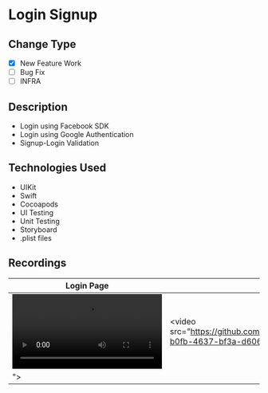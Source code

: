 # Login Signup

## Change Type
- [x] New Feature Work
- [ ] Bug Fix
- [ ] INFRA

## Description
- Login using Facebook SDK
- Login using Google Authentication
- Signup-Login Validation

## Technologies Used
- UIKit
- Swift
- Cocoapods
- UI Testing
- Unit Testing
- Storyboard
- .plist files

## Recordings
| Login Page | Sign up Page |
| ------------- | ------------- |
| <video src="https://github.com/janviaroraa/LoginSignup/assets/68505024/94866b1c-9dae-48c3-98ff-66143e708d76">  | <video src="https://github.com/janviaroraa/LoginSignup/assets/68505024/bbeda1fd-b0fb-4637-bf3a-d6063a3a6eef
">|
